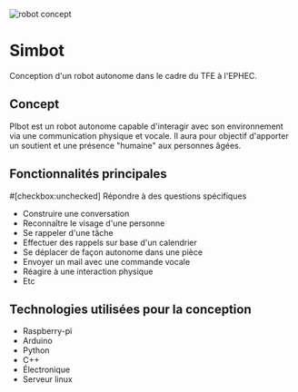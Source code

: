 ![robot concept](https://github.com/guivdh/simbot/blob/master/ressource/images/h8D2F51EA.jpg)
# Simbot
Conception d'un robot autonome dans le cadre du TFE à l'EPHEC.

## Concept
PIbot est un robot autonome capable d'interagir avec son environnement via une communication physique et vocale.
Il aura pour objectif d'apporter un soutient et une présence "humaine" aux personnes âgées.

## Fonctionnalités principales
#[checkbox:unchecked] Répondre à des questions spécifiques
* Construire une conversation
* Reconnaître le visage d'une personne
* Se rappeler d'une tâche
* Effectuer des rappels sur base d'un calendrier
* Se déplacer de façon autonome dans une pièce
* Envoyer un mail avec une commande vocale
* Réagire à une interaction physique
* Etc

## Technologies utilisées pour la conception
* Raspberry-pi
* Arduino
* Python
* C++
* Électronique
* Serveur linux
